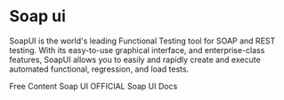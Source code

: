 # Soap ui

SoapUI is the world's leading Functional Testing tool for SOAP and REST testing. With its easy-to-use graphical interface, and enterprise-class features, SoapUI allows you to easily and rapidly create and execute automated functional, regression, and load tests.

<ResourceGroupTitle>Free Content</ResourceGroupTitle>
<BadgeLink colorScheme='yellow' badgeText='OFFICIAL WEBSITE' href='https://www.soapui.org/'>Soap UI OFFICIAL</BadgeLink>
<BadgeLink colorScheme='yellow' badgeText='DOCS' href='https://www.soapui.org/getting-started/'>Soap UI Docs</BadgeLink>

